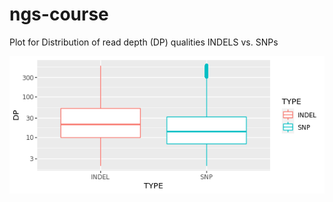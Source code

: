 # ngs-course


Plot for Distribution of read depth (DP) qualities INDELS vs. SNPs

![task_4-RPlot.png](https://github.com/mameyoo/ngs-course/blob/main/task_4-RPlot.png)
